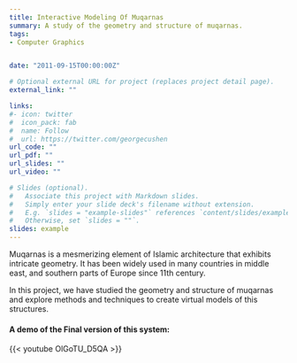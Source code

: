 ```yaml
---
title: Interactive Modeling Of Muqarnas
summary: A study of the geometry and structure of muqarnas.
tags:
- Computer Graphics


date: "2011-09-15T00:00:00Z"

# Optional external URL for project (replaces project detail page).
external_link: ""

links:
#- icon: twitter
#  icon_pack: fab
#  name: Follow
#  url: https://twitter.com/georgecushen
url_code: ""
url_pdf: ""
url_slides: ""
url_video: ""

# Slides (optional).
#   Associate this project with Markdown slides.
#   Simply enter your slide deck's filename without extension.
#   E.g. `slides = "example-slides"` references `content/slides/example-slides.md`.
#   Otherwise, set `slides = ""`.
slides: example
---
```


Muqarnas is a mesmerizing element of Islamic architecture that exhibits intricate geometry. It has been widely used in many countries in middle east, and southern parts of Europe since 11th century.

In this project, we have studied the geometry and structure of muqarnas and explore methods and techniques to create virtual models of this structures.

#### A demo of the Final version of this system:
{{< youtube OlGoTU_D5QA >}}

